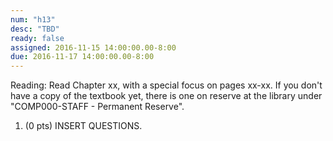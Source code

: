 ```yaml
---
num: "h13"
desc: "TBD"
ready: false
assigned: 2016-11-15 14:00:00.00-8:00
due: 2016-11-17 14:00:00.00-8:00
---
```

Reading: Read Chapter xx, with a special focus on pages xx-xx.    If you don't have a copy of the textbook yet, there is one on reserve at the library under "COMP000-STAFF - Permanent Reserve".

1.	(0 pts) INSERT QUESTIONS.
	<div style="margin-bottom:4em"></div>
